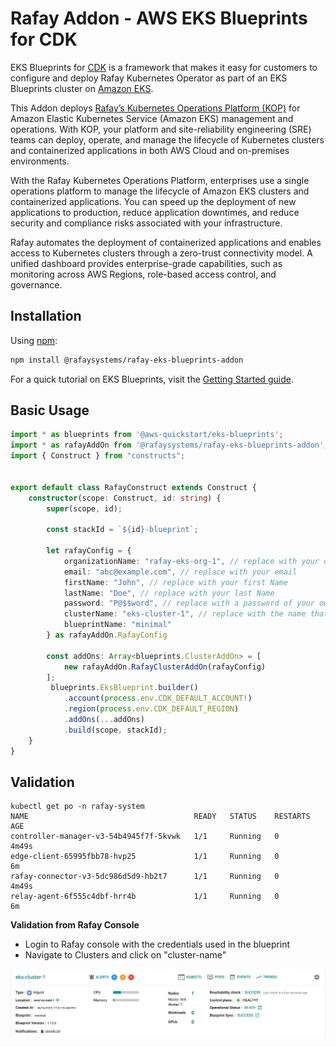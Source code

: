 
# Rafay Addon - AWS EKS Blueprints for CDK

EKS Blueprints for [CDK](https://aws.amazon.com/cdk/) is a framework that makes it easy for customers to configure and deploy Rafay Kubernetes Operator as part of an EKS Blueprints cluster on [Amazon EKS](https://aws.amazon.com/eks/).

This Addon deploys [Rafay’s Kubernetes Operations Platform (KOP)](https://rafay.co) for Amazon Elastic Kubernetes Service (Amazon EKS) management and operations. With KOP, your platform and site-reliability engineering (SRE) teams can deploy, operate, and manage the lifecycle of Kubernetes clusters and containerized applications in both AWS Cloud and on-premises environments.

With the Rafay Kubernetes Operations Platform, enterprises use a single operations platform to manage the lifecycle of Amazon EKS clusters and containerized applications. You can speed up the deployment of new applications to production, reduce application downtimes, and reduce security and compliance risks associated with your infrastructure.

Rafay automates the deployment of containerized applications and enables access to Kubernetes clusters through a zero-trust connectivity model. A unified dashboard provides enterprise-grade capabilities, such as monitoring across AWS Regions, role-based access control, and governance.

## Installation

Using [npm](https://npmjs.org):

```bash
npm install @rafaysystems/rafay-eks-blueprints-addon
```

For a quick tutorial on EKS Blueprints, visit the [Getting Started guide](https://aws-quickstart.github.io/cdk-eks-blueprints/getting-started/).


## Basic Usage

```typescript
import * as blueprints from '@aws-quickstart/eks-blueprints';
import * as rafayAddOn from '@rafaysystems/rafay-eks-blueprints-addon';
import { Construct } from "constructs";


export default class RafayConstruct extends Construct {
    constructor(scope: Construct, id: string) {
        super(scope, id);

        const stackId = `${id}-blueprint`;

        let rafayConfig = {
            organizationName: "rafay-eks-org-1", // replace with your organization Name
            email: "abc@example.com", // replace with your email
            firstName: "John", // replace with your first Name
            lastName: "Doe", // replace with your last Name
            password: "P@$$word", // replace with a password of your own
            clusterName: "eks-cluster-1", // replace with the name that you want the cluster to be created in Rafay Console
            blueprintName: "minimal"
        } as rafayAddOn.RafayConfig

        const addOns: Array<blueprints.ClusterAddOn> = [
            new rafayAddOn.RafayClusterAddOn(rafayConfig)
        ];
         blueprints.EksBlueprint.builder()
            .account(process.env.CDK_DEFAULT_ACCOUNT!)
            .region(process.env.CDK_DEFAULT_REGION)
            .addOns(...addOns)
            .build(scope, stackId);
    }
}

```


## Validation

```
kubectl get po -n rafay-system
NAME                                     READY   STATUS    RESTARTS   AGE
controller-manager-v3-54b4945f7f-5kvwk   1/1     Running   0          4m49s
edge-client-65995fbb78-hvp25             1/1     Running   0          6m
rafay-connector-v3-5dc986d5d9-hb2t7      1/1     Running   0          4m49s
relay-agent-6f555c4dbf-hrr4b             1/1     Running   0          6m
```

**Validation from Rafay Console**

- Login to Rafay console with the credentials used in the blueprint
- Navigate to Clusters and click on "cluster-name"

![RafayConsoleClusterScreenshot](../assets/images/rafay_console_cluster.png)




